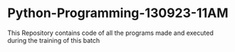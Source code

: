 # Python-Programming-130923-11AM
This Repository contains code of all the programs made and executed during the training of this batch

